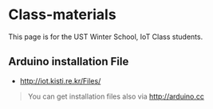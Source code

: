 # Class-materials
This page is for the UST Winter School, IoT Class students.


## Arduino installation File
  - http://iot.kisti.re.kr/Files/
> You can get installation files also via http://arduino.cc



